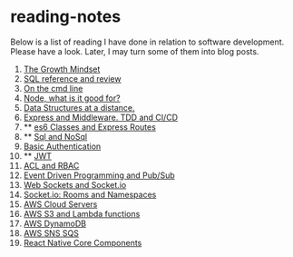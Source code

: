 # reading-notes

Below is a list of reading I have done in relation to software development. Please have a look. Later, I may turn some of them into blog posts.

1. [The Growth Mindset](00-growth-mindset.md)
1. [SQL reference and review](00-SQL.md)
1. [On the cmd line](00-cmdline.md)
1. [Node, what is it good for?](01-node.md)
1. [Data Structures at a distance.](01-DSA.md)
1. [Express and Middleware. TDD and CI/CD](02-express-middleware-TDD-CI-CD.md)
1. \*\* [es6 Classes and Express Routes](03-express-middleware.md)
1. \*\* [Sql and NoSql](04-SQL.md)
1. [Basic Authentication](06-authentication.md)
1. \*\* [JWT](07-jwt.md)
1. [ACL and RBAC](08-ACL.md)
1. [Event Driven Programming and Pub/Sub](11-event-driven-programming.md)
1. [Web Sockets and Socket.io](12-web-sockets-socket-io.md)
1. [Socket.io: Rooms and Namespaces](13-socket.io-rooms-and-namespaces.md)
1. [AWS Cloud Servers](16-aws-cloud-servers.md)
1. [AWS S3 and Lambda functions](17-aws-s3-lambda.md)
1. [AWS DynamoDB](18-aws-api-dynamo-and-lambda.md)
1. [AWS SNS SQS](19-aws-sns-sqs.md)
1. [React Native Core Components](41-react-native.md)
